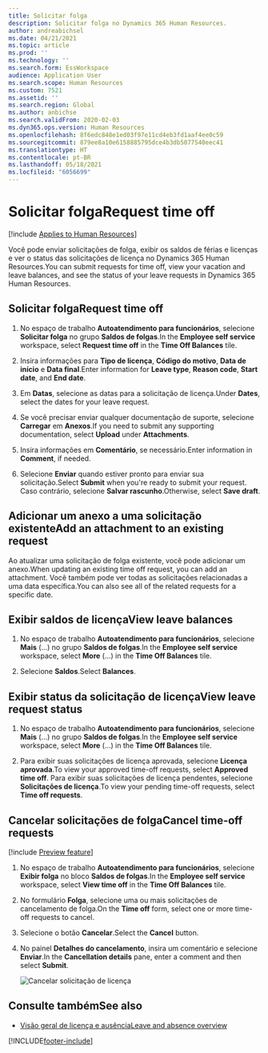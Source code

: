 ```yaml
---
title: Solicitar folga
description: Solicitar folga no Dynamics 365 Human Resources.
author: andreabichsel
ms.date: 04/21/2021
ms.topic: article
ms.prod: ''
ms.technology: ''
ms.search.form: EssWorkspace
audience: Application User
ms.search.scope: Human Resources
ms.custom: 7521
ms.assetid: ''
ms.search.region: Global
ms.author: anbichse
ms.search.validFrom: 2020-02-03
ms.dyn365.ops.version: Human Resources
ms.openlocfilehash: 8f6edc848e1ed03f97e11cd4eb3fd1aaf4ee0c59
ms.sourcegitcommit: 879ee8a10e6158885795dce4b3db5077540eec41
ms.translationtype: HT
ms.contentlocale: pt-BR
ms.lasthandoff: 05/18/2021
ms.locfileid: "6056699"
---
```

# <a name="request-time-off"></a><span data-ttu-id="2699c-103">Solicitar folga</span><span class="sxs-lookup"><span data-stu-id="2699c-103">Request time off</span></span>

[!include [Applies to Human Resources](../includes/applies-to-hr.md)]

<span data-ttu-id="2699c-104">Você pode enviar solicitações de folga, exibir os saldos de férias e licenças e ver o status das solicitações de licença no Dynamics 365 Human Resources.</span><span class="sxs-lookup"><span data-stu-id="2699c-104">You can submit requests for time off, view your vacation and leave balances, and see the status of your leave requests in Dynamics 365 Human Resources.</span></span>

## <a name="request-time-off"></a><span data-ttu-id="2699c-105">Solicitar folga</span><span class="sxs-lookup"><span data-stu-id="2699c-105">Request time off</span></span>

1. <span data-ttu-id="2699c-106">No espaço de trabalho **Autoatendimento para funcionários**, selecione **Solicitar folga** no grupo **Saldos de folgas**.</span><span class="sxs-lookup"><span data-stu-id="2699c-106">In the **Employee self service** workspace, select **Request time off** in the **Time Off Balances** tile.</span></span>

2. <span data-ttu-id="2699c-107">Insira informações para **Tipo de licença**, **Código do motivo**, **Data de início** e **Data final**.</span><span class="sxs-lookup"><span data-stu-id="2699c-107">Enter information for **Leave type**, **Reason code**, **Start date**, and **End date**.</span></span>

3. <span data-ttu-id="2699c-108">Em **Datas**, selecione as datas para a solicitação de licença.</span><span class="sxs-lookup"><span data-stu-id="2699c-108">Under **Dates**, select the dates for your leave request.</span></span>

4. <span data-ttu-id="2699c-109">Se você precisar enviar qualquer documentação de suporte, selecione **Carregar** em **Anexos**.</span><span class="sxs-lookup"><span data-stu-id="2699c-109">If you need to submit any supporting documentation, select **Upload** under **Attachments**.</span></span>

5. <span data-ttu-id="2699c-110">Insira informações em **Comentário**, se necessário.</span><span class="sxs-lookup"><span data-stu-id="2699c-110">Enter information in **Comment**, if needed.</span></span>

6. <span data-ttu-id="2699c-111">Selecione **Enviar** quando estiver pronto para enviar sua solicitação.</span><span class="sxs-lookup"><span data-stu-id="2699c-111">Select **Submit** when you're ready to submit your request.</span></span> <span data-ttu-id="2699c-112">Caso contrário, selecione **Salvar rascunho**.</span><span class="sxs-lookup"><span data-stu-id="2699c-112">Otherwise, select **Save draft**.</span></span>

## <a name="add-an-attachment-to-an-existing-request"></a><span data-ttu-id="2699c-113">Adicionar um anexo a uma solicitação existente</span><span class="sxs-lookup"><span data-stu-id="2699c-113">Add an attachment to an existing request</span></span>

<span data-ttu-id="2699c-114">Ao atualizar uma solicitação de folga existente, você pode adicionar um anexo.</span><span class="sxs-lookup"><span data-stu-id="2699c-114">When updating an existing time off request, you can add an attachment.</span></span> <span data-ttu-id="2699c-115">Você também pode ver todas as solicitações relacionadas a uma data específica.</span><span class="sxs-lookup"><span data-stu-id="2699c-115">You can also see all of the related requests for a specific date.</span></span>

## <a name="view-leave-balances"></a><span data-ttu-id="2699c-116">Exibir saldos de licença</span><span class="sxs-lookup"><span data-stu-id="2699c-116">View leave balances</span></span>

1. <span data-ttu-id="2699c-117">No espaço de trabalho **Autoatendimento para funcionários**, selecione **Mais** (...) no grupo **Saldos de folgas**.</span><span class="sxs-lookup"><span data-stu-id="2699c-117">In the **Employee self service** workspace, select **More** (...) in the **Time Off Balances** tile.</span></span>

2. <span data-ttu-id="2699c-118">Selecione **Saldos**.</span><span class="sxs-lookup"><span data-stu-id="2699c-118">Select **Balances**.</span></span>

## <a name="view-leave-request-status"></a><span data-ttu-id="2699c-119">Exibir status da solicitação de licença</span><span class="sxs-lookup"><span data-stu-id="2699c-119">View leave request status</span></span>

1. <span data-ttu-id="2699c-120">No espaço de trabalho **Autoatendimento para funcionários**, selecione **Mais** (...) no grupo **Saldos de folgas**.</span><span class="sxs-lookup"><span data-stu-id="2699c-120">In the **Employee self service** workspace, select **More** (...) in the **Time Off Balances** tile.</span></span>

2. <span data-ttu-id="2699c-121">Para exibir suas solicitações de licença aprovada, selecione **Licença aprovada**.</span><span class="sxs-lookup"><span data-stu-id="2699c-121">To view your approved time-off requests, select **Approved time off**.</span></span> <span data-ttu-id="2699c-122">Para exibir suas solicitações de licença pendentes, selecione **Solicitações de licença**.</span><span class="sxs-lookup"><span data-stu-id="2699c-122">To view your pending time-off requests, select **Time off requests**.</span></span>

## <a name="cancel-time-off-requests"></a><span data-ttu-id="2699c-123">Cancelar solicitações de folga</span><span class="sxs-lookup"><span data-stu-id="2699c-123">Cancel time-off requests</span></span>

[!include [Preview feature](includes/preview-feature.md)]

1. <span data-ttu-id="2699c-124">No espaço de trabalho **Autoatendimento para funcionários**, selecione **Exibir folga** no bloco **Saldos de folgas**.</span><span class="sxs-lookup"><span data-stu-id="2699c-124">In the **Employee self service** workspace, select **View time off** in the **Time Off Balances** tile.</span></span>

2. <span data-ttu-id="2699c-125">No formulário **Folga**, selecione uma ou mais solicitações de cancelamento de folga.</span><span class="sxs-lookup"><span data-stu-id="2699c-125">On the **Time off** form, select one or more time-off requests to cancel.</span></span>

3. <span data-ttu-id="2699c-126">Selecione o botão **Cancelar**.</span><span class="sxs-lookup"><span data-stu-id="2699c-126">Select the **Cancel** button.</span></span>

4. <span data-ttu-id="2699c-127">No painel **Detalhes do cancelamento**, insira um comentário e selecione **Enviar**.</span><span class="sxs-lookup"><span data-stu-id="2699c-127">In the **Cancellation details** pane, enter a comment and then select **Submit**.</span></span>

   ![Cancelar solicitação de licença](media/hr-leave-and-absence-cancel.png)

## <a name="see-also"></a><span data-ttu-id="2699c-129">Consulte também</span><span class="sxs-lookup"><span data-stu-id="2699c-129">See also</span></span>

- [<span data-ttu-id="2699c-130">Visão geral de licença e ausência</span><span class="sxs-lookup"><span data-stu-id="2699c-130">Leave and absence overview</span></span>](hr-leave-and-absence-overview.md)


[!INCLUDE[footer-include](../includes/footer-banner.md)]